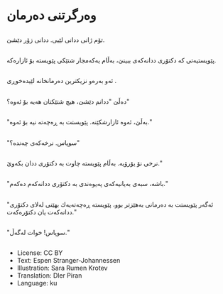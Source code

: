 # وه‌رگرتنی ده‌رمان

##
تۆم ژانی ددانی لێیی. ددانی زۆر دێشێ.

##
پێویستیه‌تی كه‌ دكتۆری ددانه‌كه‌ی ببینێ، به‌ڵام یه‌كه‌مجار شتێكی پێویسته‌ بۆ ئازاره‌كه‌.

##
ئه‌و به‌ره‌و نزیكترین ده‌رمانخانه‌ لێیده‌خوڕی .

##
ده‌ڵێ "ددانم دێشێ، هیچ شتێكتان هه‌یه‌ بۆ ئه‌وه‌؟"

##
"به‌ڵێ، ئه‌وه‌ ئازارشكێنه‌. پێویستت به‌ ڕه‌چه‌ته‌ نیه‌ بۆ ئه‌وه‌."

##
"سوپاس. نرخه‌كه‌ی چه‌نده‌؟"

##
نرخی نۆ یۆرۆیه‌. به‌ڵام پێویسته‌ چاوت به‌ دكتۆری ددان بكه‌وێ."

##
"باشه‌، سبه‌ی به‌یانیه‌كه‌ی په‌یوه‌ندی به‌ دكتۆری ددانه‌كه‌م ده‌كه‌م."

##
"ئه‌گه‌ر پێویستت به‌ ده‌رمانی به‌هێزتر بوو، پێویسته‌ ڕه‌چه‌ته‌یه‌ك بهێنی له‌لای دكتۆری ددانه‌كه‌ت یان دكتۆره‌كه‌ت."

##
"سوپاس! خوات له‌گه‌ڵ."

##
* License: CC BY
* Text: Espen Stranger-Johannessen
* Illustration: Sara Rumen Krotev
* Translation: Dler Piran
* Language: ku
